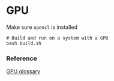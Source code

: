 # GPU


Make sure `opencl` is installed
```
# Build and run on a system with a GPU
bash build.sh
```

### Reference
[GPU glossary](https://modal.com/gpu-glossary)
